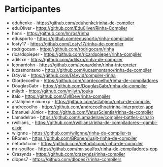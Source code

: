 # Participantes

- eduhenke - https://github.com/eduhenke/rinha-de-compiler
- eduOliver - https://github.com/Edu0liver/Rinha-Compiler
- henri - https://github.com/hnrbs/rinha
- edusporto - https://github.com/edusporto/rinha-compilador
- losty17 - https://github.com/Losty17/rinha-de-compiler
- rodrigocam - https://github.com/rodrigocam/rinha
- ricardopieper - https://github.com/ricardopieper/rinha-compiler
- adilsxn - https://github.com/adilsxn/rinha-de-compiler
- leonardohn - https://github.com/leonardohn/rinha-interpreter
- lucasmontano - https://github.com/lucasmontano/rinha-de-compiler
- D4yvid - https://github.com/D4yvid/compiler-rinha
- Olordecoelho - https://github.com/olordecoelho/rinha-de-compiladores
- DouglasGabr - https://github.com/DouglasGabr/rinha-de-compiler
- milyth - https://github.com/milyth/touka
- italo - https://github.com/ZyllDev/rinha-compiler
- astahjmo e niumxp - https://github.com/astahjmo/rinha-de-compiler
- andrecoelho - https://github.com/andrecoelhoa/rinha-interpreter-app
- Emanuel Júnior - https://github.com/VetusScientia/rinha-de-compiler
- Lamadelrae - https://github.com/Lamadelrae/compiler-battles-csharp
- rwillians_ - https://github.com/rwillians/rinha-de-compiladores--gambi-elixir
- wilgnne - https://github.com/wilgnne/rinha-de-compiler-ts
- BRonen - https://github.com/BRonen/luajit-rinha-de-compiler
- netodotcom - https://github.com/netodotcom/rinha-de-compiler
- mr-soulfox - https://github.com/mr-soulfox/rinha-de-compiladores-cpp
- Crazynds - https://github.com/crazynds/rinha-compiler
- dlopes7 - https://github.com/dlopes7/rinha-compilers

